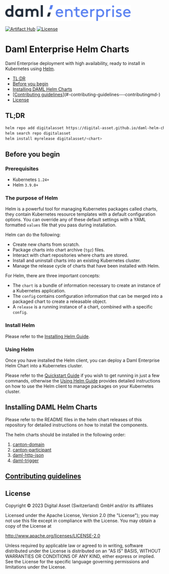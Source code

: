 <img src="./images/daml-enterprise-logo.svg" width="400px">

[![Artifact Hub](https://img.shields.io/endpoint?url=https://artifacthub.io/badge/repository/digital-asset)](https://artifacthub.io/packages/search?repo=digital-asset)
[![License](https://img.shields.io/badge/License-Apache%202.0-blue.svg)](./LICENSE)

# Daml Enterprise Helm Charts

Daml Enterprise deployment with high availability, ready to install in Kubernetes using [Helm](https://github.com/helm/helm).

- [TL;DR](#tldr)
- [Before you begin](#before-you-begin)
- [Installing DAML Helm Charts](#installing-daml-helm-charts)
- [[Contributing guidelines](./CONTRIBUTING.md)](#-contributing-guidelines---contributingmd-)
- [License](#license)

## TL;DR

```bash
helm repo add digitalasset https://digital-asset.github.io/daml-helm-charts/
helm search repo digitalasset
helm install myrelease digitalasset/<chart>
```

## Before you begin

### Prerequisites

- Kubernetes `1.24+`
- Helm `3.9.0+`

### The purpose of Helm

Helm is a powerful tool for managing Kubernetes packages called charts, they contain Kubernetes resource templates with a
default configuration options. You can override any of these default settings with a YAML formatted
`values` file that you pass during installation.

Helm can do the following:

* Create new charts from scratch.
* Package charts into chart archive (`tgz`) files.
* Interact with chart repositories where charts are stored.
* Install and uninstall charts into an existing Kubernetes cluster.
* Manage the release cycle of charts that have been installed with Helm.

For Helm, there are three important concepts:

* The `chart` is a bundle of information necessary to create an instance of a Kubernetes application.
* The `config` contains configuration information that can be merged into a packaged chart to create a releasable object.
* A `release` is a running instance of a chart, combined with a specific `config`.

### Install Helm

Please refer to the [Installing Helm Guide](https://helm.sh/docs/intro/install/).

### Using Helm

Once you have installed the Helm client, you can deploy a Daml Enterprise Helm Chart into a Kubernetes cluster.

Please refer to the [Quickstart Guide](https://helm.sh/docs/intro/quickstart/) if you wish to get running
in just a few commands, otherwise the [Using Helm Guide](https://helm.sh/docs/intro/using_helm/) provides
detailed instructions on how to use the Helm client to manage packages on your Kubernetes cluster.

## Installing DAML Helm Charts

Please refer to the README files in the helm chart releases of this repository for detailed instructions on how to install the components.

The helm charts should be installed in the following order:

1. [canton-domain](https://github.com/digital-asset/daml-helm-charts/tree/main/charts/canton-domain)
2. [canton-participant](https://github.com/digital-asset/daml-helm-charts/tree/main/charts/canton-participant)
3. [daml-http-json](https://github.com/digital-asset/daml-helm-charts/tree/main/charts/daml-http-json)
4. [daml-trigger](https://github.com/digital-asset/daml-helm-charts/tree/main/charts/daml-trigger)


## [Contributing guidelines](./CONTRIBUTING.md)

## License

Copyright &copy; 2023 Digital Asset (Switzerland) GmbH and/or its affiliates

Licensed under the Apache License, Version 2.0 (the "License");
you may not use this file except in compliance with the License.
You may obtain a copy of the License at

http://www.apache.org/licenses/LICENSE-2.0

Unless required by applicable law or agreed to in writing, software
distributed under the License is distributed on an "AS IS" BASIS,
WITHOUT WARRANTIES OR CONDITIONS OF ANY KIND, either express or implied.
See the License for the specific language governing permissions and
limitations under the License.
